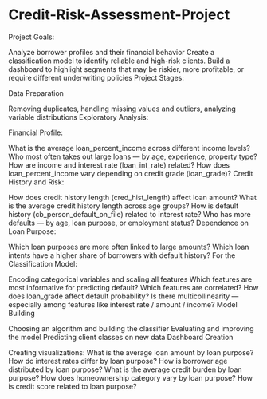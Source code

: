 # Credit-Risk-Assessment-Project
Project Goals:

Analyze borrower profiles and their financial behavior
Create a classification model to identify reliable and high-risk clients.
Build a dashboard to highlight segments that may be riskier, more profitable, or require different underwriting policies
Project Stages:

Data Preparation

Removing duplicates, handling missing values and outliers, analyzing variable distributions
Exploratory Analysis:

Financial Profile:

What is the average loan_percent_income across different income levels?
Who most often takes out large loans — by age, experience, property type?
How are income and interest rate (loan_int_rate) related?
How does loan_percent_income vary depending on credit grade (loan_grade)?
Credit History and Risk:

How does credit history length (cred_hist_length) affect loan amount?
What is the average credit history length across age groups?
How is default history (cb_person_default_on_file) related to interest rate?
Who has more defaults — by age, loan purpose, or employment status?
Dependence on Loan Purpose:

Which loan purposes are more often linked to large amounts?
Which loan intents have a higher share of borrowers with default history?
For the Classification Model:

Encoding categorical variables and scaling all features
Which features are most informative for predicting default?
Which features are correlated?
How does loan_grade affect default probability?
Is there multicollinearity — especially among features like interest rate / amount / income?
Model Building

Choosing an algorithm and building the classifier
Evaluating and improving the model
Predicting client classes on new data
Dashboard Creation

Creating visualizations:
What is the average loan amount by loan purpose?
How do interest rates differ by loan purpose?
How is borrower age distributed by loan purpose?
What is the average credit burden by loan purpose?
How does homeownership category vary by loan purpose?
How is credit score related to loan purpose?
